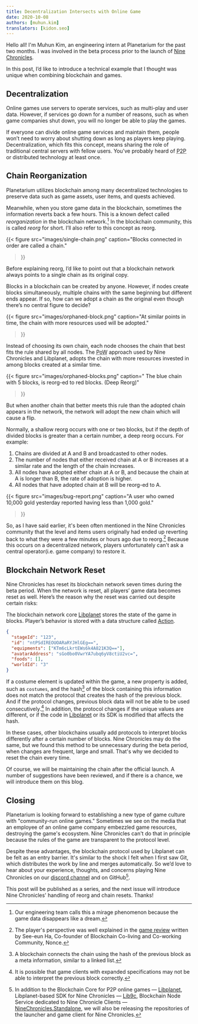```yaml
---
title: Decentralization Intersects with Online Game
date: 2020-10-08
authors: [muhun.kim]
translators: [kidon.seo]
---
```


Hello all! I'm Muhun Kim, an engineering intern at Planetarium for the past two months. I was involved in the beta process prior to the launch of [Nine Chronicles].

In this post, I’d like to introduce a technical example that I thought was unique when combining blockchain and games.

[nine chronicles]: https://nine-chronicles.com

## Decentralization

Online games use servers to operate services, such as multi-play and user data. However, if services go down for a number of reasons, such as when game companies shut down, you will no longer be able to play the games.

If everyone can divide online game services and maintain them, people won’t need to worry about shutting down as long as players keep playing. Decentralization, which fits this concept, means sharing the role of traditional central servers with fellow users. You've probably heard of <abbr title="Peer to peer">P2P</abbr> or distributed technology at least once.

[^1]: Computer that participates in the blockchain network.

## Chain Reorganization

Planetarium utilizes blockchain among many decentralized technologies to preserve data such as game assets, user items, and quests achieved.

Meanwhile, when you store game data in the blockchain, sometimes the information reverts back a few hours. This is a known defect called <dfn>reorganization</dfn> in the blockchain network.[^mirage] In the blockchain community, this is called <dfn>reorg</dfn> for short. I’ll also refer to this concept as reorg.

[^mirage]: Our engineering team calls this a mirage phenomenon because the game data disappears like a dream.

{{<
figure
src="images/single-chain.png"
caption="Blocks connected in order are called a chain."

> }}

Before explaining reorg, I’d like to point out that a blockchain network always points to a single chain as its original copy.

Blocks in a blockchain can be created by anyone. However, if nodes create blocks simultaneously, multiple chains with the same beginning but different ends appear. If so, how can we adopt a chain as the original even though there’s no central figure to decide?

{{<
figure
src="images/orphaned-block.png"
caption="At similar points in time, the chain with more resources used will be adopted."

> }}

Instead of choosing its own chain, each node chooses the chain that best fits the rule shared by all nodes. The <abbr title="proof-of-work">PoW</abbr> approach used by Nine Chronicles and Libplanet, adopts the chain with more resources invested in among blocks created at a similar time.

{{<
figure
src="images/orphaned-blocks.png"
caption=" The blue chain with 5 blocks, is reorg-ed to red blocks. (Deep Reorg)"

> }}

But when another chain that better meets this rule than the adopted chain appears in the network, the network will adopt the new chain which will cause a flip.

Normally, a shallow reorg occurs with one or two blocks, but if the depth of divided blocks is greater than a certain number, a deep reorg occurs. For example:

1. Chains are divided at A and B and broadcasted to other nodes.
2. The number of nodes that either received chain at A or B increases at a similar rate and the length of the chain increases.
3. All nodes have adopted either chain at A or B, and because the chain at A is longer than B, the rate of adoption is higher.
4. All nodes that have adopted chain at B will be reorg-ed to A.

<style>
@media screen and (min-width: 70em) {
  img[src="images/bug-report.png"] {
    width: 60%
  }
}
</style>

{{<
figure
src="images/bug-report.png"
caption="A user who owned 10,000 gold yesterday reported having less than 1,000 gold."

> }}

So, as I have said earlier, it's been often mentioned in the Nine Chronicles community that the level and items users originally had ended up reverting back to what they were a few minutes or hours ago due to reorg.[^nonce] Because this occurs on a decentralized network, players unfortunately can't ask a central operator(i.e. game company) to restore it.

[^nonce]: The player's perspective was well explained in the [game review](https://www.facebook.com/unseenone.flohsdpsyphle/posts/1027765500973348) written by See-eun Ha, Co-founder of Blockchain Co-living and Co-working Community, Nonce.

## Blockchain Network Reset

Nine Chronicles has reset its blockchain network seven times during the beta period. When the network is reset, all players’ game data becomes reset as well. Here’s the reason why the reset was carried out despite certain risks:

The blockchain network core [Libplanet] stores the state of the game in blocks. Player’s behavior is stored with a data structure called [Action](https://docs.libplanet.io/0.9.5/api/Libplanet.Action.IAction.html).

```json
{
  "stageId": "123",
  "id": "ntPSdIREOUOARaRYJHlGEg==",
  "equipments": ["KTm6cLkrtEWs6k4A821K3Q=="],
  "avatarAddress": "sGo0bo0VwrYA7ubq6yV8ctiU2vc=",
  "foods": [],
  "worldId": "3"
}
```

If a costume element is updated within the game, a new property is added, such as `costumes`, and the hash[^hash] of the block containing this information does not match the protocol that creates the hash of the previous block. And if the protocol changes, previous block data will not be able to be used consecutively.[^expansion] In addition, the protocol changes if the unique values are different, or if the code in [Libplanet] or its SDK is modified that affects the hash.

In these cases, other blockchains usually add protocols to interpret blocks differently after a certain number of blocks. Nine Chronicles may do the same, but we found this method to be unnecessary during the beta period, when changes are frequent, large and small. That's why we decided to reset the chain every time.

Of course, we will be maintaining the chain after the official launch. A number of suggestions have been reviewed, and if there is a chance, we will introduce them on this blog.

[^hash]: A blockchain connects the chain using the hash of the previous block as a meta information, similar to a linked list.
[^expansion]: It is possible that game clients with expanded specifications may not be able to interpret the previous block correctly.

[libplanet]: https://libplanet.io/

## Closing

Planetarium is looking forward to establishing a new type of game culture with "community-run online games." Sometimes we see on the media that an employee of an online game company embezzled game resources, destroying the game's ecosystem. Nine Chronicles can't do that in principle because the rules of the game are transparent to the protocol level.

Despite these advantages, the blockchain protocol used by Libplanet can be felt as an entry barrier. It's similar to the shock I felt when I first saw Git, which distributes the work by line and merges automatically. So we’d love to hear about your experience, thoughts, and concerns playing Nine Chronicles on our [discord channel](https://discord.gg/planetarium) and on GitHub[^github].

This post will be published as a series, and the next issue will introduce Nine Chronicles' handling of reorg and chain resets. Thanks!

[^github]:
    In addition to the Blockchain Core for P2P online games — [Libplanet](https://github.com/planetarium/libplanet),
    Libplanet-based SDK for Nine Chronicles — [Lib9c](https://github.com/planetarium/lib9c), Blockchain Node Service dedicated to Nine Chronicle Clients — [NineChronicles.Standalone](https://github.com/planetarium/ninechronicles.standalone), we will also be releasing the repositories of the launcher and game client for Nine Chronicles.
